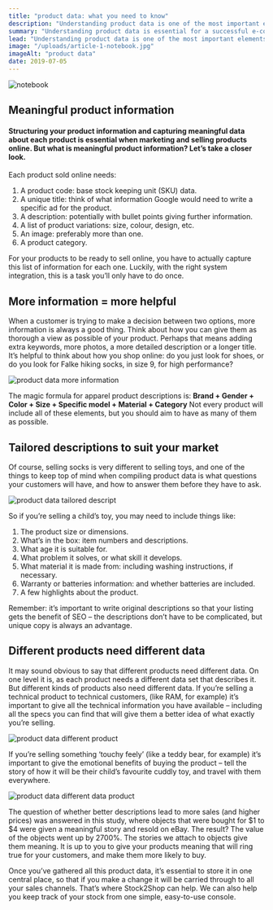 ```yaml
---
title: "product data: what you need to know"
description: "Understanding product data is one of the most important elements to a successful e-commerce business. Here's an explanation of what you need to know."
summary: "Understanding product data is essential for a successful e-commerce business. Here’s an overview of the most important elements of product data you need to understand."
lead: "Understanding product data is one of the most important elements to a successful e-commerce business. If you’re just starting your e-commerce website, you may think that you can just move your product data from your accounting system to your website and sell online. Right? Wrong. You need to know as much as you can about your products – and share that information with your customers – to successfully sell online."
image: "/uploads/article-1-notebook.jpg"
imageAlt: "product data"
date: 2019-07-05
---
```


![notebook](/uploads/article-1-notebook.jpg)
## Meaningful product information

#### Structuring your product information and capturing meaningful data about each product is essential when marketing and selling products online. But what is meaningful product information? Let’s take a closer look.

Each product sold online needs:

1. A product code: base stock keeping unit (SKU) data.
2. A unique title: think of what information Google would need to write a specific ad for the product.
3. A description: potentially with bullet points giving further information.
4. A list of product variations: size, colour, design, etc.
5. An image: preferably more than one.
6. A product category.

For your products to be ready to sell online, you have to actually capture this list of information for each one. Luckily, with the right system integration, this is a task you’ll only have to do once.

## More information = more helpful

When a customer is trying to make a decision between two options, more information is always a good thing. Think about how you can give them as thorough a view as possible of your product. Perhaps that means adding extra keywords, more photos, a more detailed description or a longer title. It’s helpful to think about how you shop online: do you just look for shoes, or do you look for Falke hiking socks, in size 9, for high performance?

![product data more information](/uploads/article-1-product-data-more-information.jpg)

The magic formula for apparel product descriptions is:
**Brand + Gender + Color + Size + Specific model + Material + Category**
Not every product will include all of these elements, but you should aim to have as many of them as possible.

## Tailored descriptions to suit your market

Of course, selling socks is very different to selling toys, and one of the things to keep top of mind when compiling product data is what questions your customers will have, and how to answer them before they have to ask.

![product data tailored descript](/uploads/article-1-product-data-tailored-descript.jpg)

So if you’re selling a child’s toy, you may need to include things like:

1.  The product size or dimensions.
2.  What’s in the box: item numbers and descriptions.
3.  What age it is suitable for.
4.  What problem it solves, or what skill it develops.
5.  What material it is made from: including washing instructions, if necessary.
6.  Warranty or batteries information: and whether batteries are included.
7.  A few highlights about the product.

Remember: it’s important to write original descriptions so that your listing gets the benefit of SEO – the descriptions don’t have to be complicated, but unique copy is always an advantage.

## Different products need different data

It may sound obvious to say that different products need different data. On one level it is, as each product needs a different data set that describes it. But different kinds of products also need different data. If you’re selling a technical product to technical customers, (like RAM, for example) it’s important to give all the technical information you have available – including all the specs you can find that will give them a better idea of what exactly you’re selling.

![product data different product](/uploads/article-1-product-data-different-product.jpg)

If you’re selling something ‘touchy feely’ (like a teddy bear, for example) it’s important to give the emotional benefits of buying the product – tell the story of how it will be their child’s favourite cuddly toy, and travel with them everywhere.

![product data different data product](/uploads/article-1-product-data-different-data-product.jpg)

The question of whether better descriptions lead to more sales (and higher prices) was answered in this study, where objects that were bought for $1 to $4 were given a meaningful story and resold on eBay. The result? The value of the objects went up by 2700%. The stories we attach to objects give them meaning. It is up to you to give your products meaning that will ring true for your customers, and make them more likely to buy.

Once you’ve gathered all this product data, it’s essential to store it in one central place, so that if you make a change it will be carried through to all your sales channels. That’s where Stock2Shop can help. We can also help you keep track of your stock from one simple, easy-to-use console.

